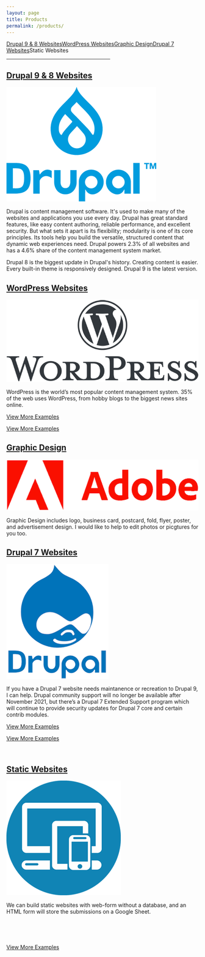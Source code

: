 ```yaml
---
layout: page
title: Products
permalink: /products/
---
```

<div class="submenuright">
   <p><a href="/drupal-9-8-website-examples/">Drupal 9 &amp; 8 Websites</a><a href="/wordPress-website-examples/">WordPress Websites</a><a href="/graphic-design-examples/">Graphic Design</a><a href="/drupal-7-website-examples/">Drupal 7 Websites</a><span>Static Websites</span></p>
   <hr width="54%">
</div>

<div class="gridlayoutsecond">
   <div class="container-fluid">
      <div class="row"> 
         <div class="col-md-6 col-lg-6" id="pagelayout11">
            <h2><a href="/drupal-9-8-website-examples">Drupal 9 & 8 Websites</a></h2>
            <p><a href="https://www.drupal.org/" target="_blank"><img src="/images/LogoDrupal9.png" alt="Logo"></a></p>  
            <p>Drupal is content management software. It's used to make many of the websites and applications you use every day. Drupal has great standard features, like easy content authoring, reliable performance, and excellent security. But what sets it apart is its flexibility; modularity is one of its core principles. Its tools help you build the versatile, structured content that dynamic web experiences need. Drupal powers 2.3% of all websites and has a 4.6% share of the content management system market.</p>
            <p>Drupal 8 is the biggest update in Drupal's history. Creating content is easier. Every built-in theme is responsively designed. Drupal 9 is the latest version.</p>
         </div>
         <div class="col-md-6 col-lg-6" id="pagelayout12">
            <h2><a href="//wordPress-website-examples">WordPress Websites</a></h2>
            <p><a href="https://www.wordpress.org/" target="_blank"><img src="/images/LogoWordPress.png" alt="Logo"></a></p>  
            <p>WordPress is the world’s most popular content management system. 35% of the web uses WordPress, from hobby blogs to the biggest news sites online.</p>
          </div>       
      </div>
      <div class="row" id="colmddisplayno"> 
         <div class="col-md-6 col-lg-6" id="pagelayout21">
            <p><a href="/drupal-9-8-website-examples">View More Examples</a></p>
         </div>
         <div class="col-md-6 col-lg-6" id="pagelayout22">
            <p><a href="//wordPress-website-examples">View More Examples</a></p>
         </div>       
      </div>
   </div>
</div>

<div class="gridlayoutsecond">
   <div class="container-fluid">
      <div class="row"> 
         <div class="col-md-6 col-lg-6" id="pagelayout12">
            <h2><a href="/graphic-design-examples">Graphic Design</a></h2>
            <p><a href="https://www.adobe.com/" target="_blank"><img src="/images/LogoAdobe.png" alt="Logo"></a></p>  
            <p>Graphic Design includes logo, business card, postcard, fold, flyer, poster, and advertisement design. I would like to help to edit photos or picgtures for you too. </p>
         </div>
         <div class="col-md-6 col-lg-6" id="pagelayout11">
            <h2><a href="/drupal-7-website-examples">Drupal 7 Websites</a></h2>
            <p><a href="https://www.drupal.org/" target="_blank"><img src="/images/LogoDrupal7.png" alt="Logo"></a></p>  
            <p>If you have a Drupal 7 website needs maintanence or recreation to Drupal 9, I can help. Drupal community support will no longer be available after November 2021, but there’s a Drupal 7 Extended Support program which will continue to provide security updates for Drupal 7 core and certain contrib modules.</p>
         </div>       
      </div>
      <div class="row" id="colmddisplayno"> 
         <div class="col-md-6 col-lg-6" id="pagelayout22">
            <p><a href="/graphic-design-examples">View More Examples</a></p>
         </div>
         <div class="col-md-6 col-lg-6" id="pagelayout21">
            <p><a href="/drupal-7-website-examples">View More Examples</a></p>
         </div>       
      </div>
   </div>
</div>

<div class="gridlayoutsecond">
   <div class="container-fluid">
      <div class="row"> 
         <div class="col-md-3 col-lg-3" id="colmddisplayno">
            <p>&nbsp;</p>
         </div>
         <div class="col-md-6 col-lg-6" id="pagelayout11">
            <h2><a href="/pcs-music-friends">Static Websites</a></h2>
            <p><img src="/images/LogoWebApp.png" alt="Logo"></p>  
            <p>We can build static websites with web-form without a database, and an HTML form will store the submissions on a Google Sheet.</p>
         </div>       
         <div class="col-md-3 col-lg-3" id="colmddisplayno">
            <p>&nbsp;</p>
         </div>
      </div>
      <div class="row" id="colmddisplayno"> 
         <div class="col-md-3 col-lg-3" id="pagelayout21">
            <p>&nbsp;</p>
         </div>
         <div class="col-md-6 col-lg-6" id="pagelayout21">
            <p><a href="/pcs-music-friends">View More Examples</a></p>
         </div>       
         <div class="col-md-3 col-lg-3" id="pagelayout21">
            <p>&nbsp;</p>
         </div>
      </div>
   </div>
</div>